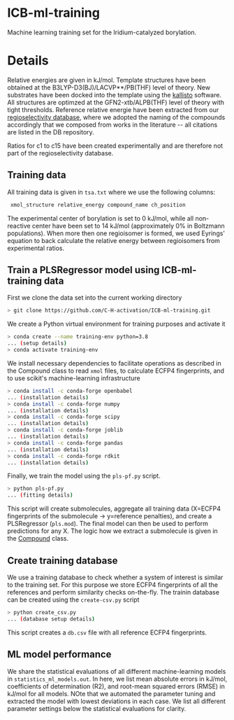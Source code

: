 # ICB-ml-training
Machine learning training set for the Iridium-catalyzed borylation.

# Details
Relative energies are given in kJ/mol. Template structures have been obtained at the B3LYP-D3(BJ)/LACVP**/PB(THF) level of theory.
New substrates have been docked into the template using the [kallisto](https://github.com/AstraZeneca/kallisto) software. 
All structures are optimzed at the GFN2-xtb/ALPB(THF) level of theory with tight thresholds.
Reference relative energie have been extracted from our [regioselectivity database](https://github.com/f3rmion/db_regioselectivity), where we adopted the naming of the compounds accordingly that we composed from works in the literature -- all citations are listed in the DB repository. 

Ratios for c1 to c15 have been created experimentally and are therefore not part of the regioselectivity database.

## Training data
All training data is given in ``tsa.txt`` where we use the following columns:

```bash
 xmol_structure relative_energy compound_name ch_position
```

The experimental center of borylation is set to 0 kJ/mol, while all non-reactive center have been set to 14 kJ/mol (approximately 0% in Boltzmann populations).
When more then one regioisomer is formed, we used Eyrings' equation to back calculate the relative energy between regioisomers from experimental ratios.

## Train a PLSRegressor model using ICB-ml-training data
First we clone the data set into the current working directory

```bash
> git clone https://github.com/C-H-activation/ICB-ml-training.git
```

We create a Python virtual environment for training purposes and activate it

```bash
> conda create --name training-env python=3.8
... (setup details)
> conda activate training-env
```

We install necessary dependencies to facilitate operations as described in the Compound class to read `xmol` files, to calculate ECFP4 fingerprints, and to use scikit's machine-learning infrastructure

```bash
> conda install -c conda-forge openbabel
... (installation details)
> conda install -c conda-forge numpy
... (installation details)
> conda install -c conda-forge scipy
... (installation details)
> conda install -c conda-forge joblib
... (installation details)
> conda install -c conda-forge pandas
... (installation details)
> conda install -c conda-forge rdkit
... (installation details)
```

Finally, we train the model using the `pls-pf.py` script.

```bash
> python pls-pf.py
... (fitting details)
```

This script will create submolecules, aggregate all training data (X=ECFP4 fingerprints of the submolecule -> y=reference penalties), and create a PLSRegressor (`pls.mod`).
The final model can then be used to perform predictions for any X. The logic how we extract a submolecule is given in the [Compound](https://github.com/C-H-activation/ICB-ml-training/blob/main/compound/compound.py#L100) class.

## Create training database
We use a training database to check whether a system of interest is similar to the training set. For this purpose we store ECFP4 fingerprints of all the references and perform similarity checks on-the-fly.
The trainin database can be created using the `create-csv.py` script

```bash
> python create_csv.py
... (database setup details)
```

This script creates a `db.csv` file with all reference ECFP4 fingerprints.

## ML model performance
We share the statistical evaluations of all different machine-learning models in `statistics_ml_models.out`.
In here, we list mean absolute errors in kJ/mol, coefficients of determination (R2), and root-mean squared errors (RMSE) in kJ/mol for all models.
NOte that we automated the parameter tuning and extracted the model with lowest deviations in each case.
We list all different parameter settings below the statistical evaluations for clarity.

